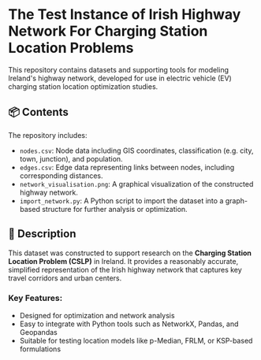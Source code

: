 # The Test Instance of Irish Highway Network For Charging Station Location Problems

This repository contains datasets and supporting tools for modeling Ireland's highway network, developed for use in electric vehicle (EV) charging station location optimization studies.

## 📦 Contents

The repository includes:

- `nodes.csv`: Node data including GIS coordinates, classification (e.g. city, town, junction), and population.
- `edges.csv`: Edge data representing links between nodes, including corresponding distances.
- `network_visualisation.png`: A graphical visualization of the constructed highway network.
- `import_network.py`: A Python script to import the dataset into a graph-based structure for further analysis or optimization.

## 📍 Description

This dataset was constructed to support research on the **Charging Station Location Problem (CSLP)** in Ireland. It provides a reasonably accurate, simplified representation of the Irish highway network that captures key travel corridors and urban centers.

### Key Features:
- Designed for optimization and network analysis
- Easy to integrate with Python tools such as NetworkX, Pandas, and Geopandas
- Suitable for testing location models like p-Median, FRLM, or KSP-based formulations
